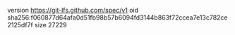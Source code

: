 version https://git-lfs.github.com/spec/v1
oid sha256:f060877d64afa0d51fb98b57b6094fd3144b863f72ccea7e13c782ce2125df7f
size 27229
